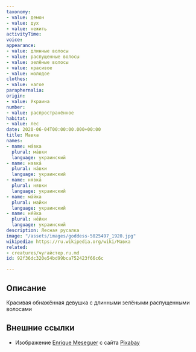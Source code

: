 ```yaml
---
taxonomy:
- value: демон
- value: дух
- value: нежить
activityTime: 
voice: 
appearance:
- value: длинные волосы
- value: распущенные волосы
- value: зелёные волосы
- value: красивое
- value: молодое
clothes:
- value: нагое
paraphernalia: 
origin:
- value: Украина
number:
- value: распространённое
habitat:
- value: лес
date: 2020-06-04T00:00:00.000+00:00
title: Мавка
names:
- name: ма́вка
  plural: ма́вки
  language: украинский
- name: навка́
  plural: на́вки
  language: украинский
- name: нявка́
  plural: нявки
  language: украинский
- name: ма́йка
  plural: майки
  language: украинский
- name: не́йка
  plural: не́йки
  language: украинский
description: Лесная русалка
image: "/assets/images/goddess-5025497_1920.jpg"
wikipedia: https://ru.wikipedia.org/wiki/Мавка
related:
- creatures/чугайстер.ru.md
id: 92f36dc320e54bd99bca752423f66c6c

---
```

## Описание

Красивая обнажённая девушка с длинными зелёными распущенными волосами

## Внешние ссылки

* Изображение <a href="https://pixabay.com/ru/users/darksouls1-2189876/?utm_source=link-attribution&amp;utm_medium=referral&amp;utm_campaign=image&amp;utm_content=5025497">Enrique Meseguer</a> с сайта <a href="https://pixabay.com/ru/?utm_source=link-attribution&amp;utm_medium=referral&amp;utm_campaign=image&amp;utm_content=5025497">Pixabay</a>